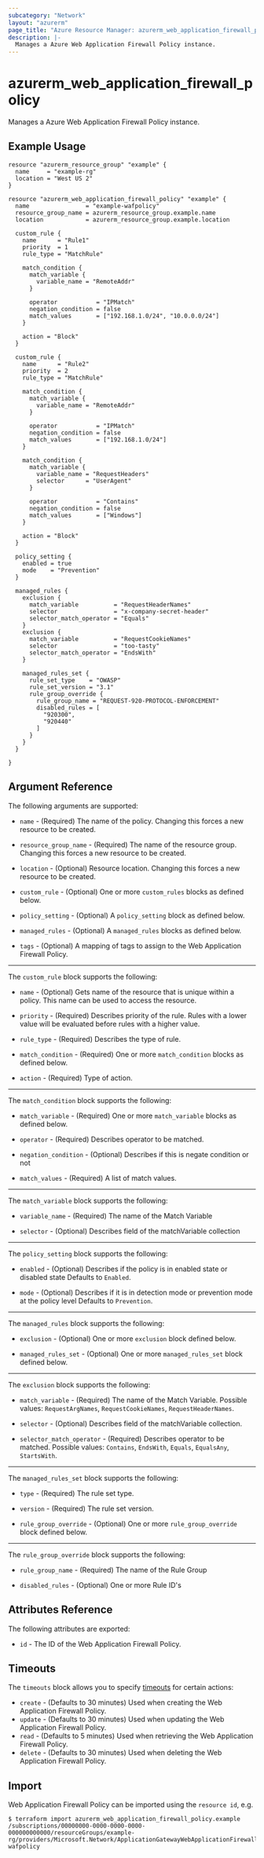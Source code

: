 ```yaml
---
subcategory: "Network"
layout: "azurerm"
page_title: "Azure Resource Manager: azurerm_web_application_firewall_policy"
description: |-
  Manages a Azure Web Application Firewall Policy instance.
---
```


# azurerm_web_application_firewall_policy

Manages a Azure Web Application Firewall Policy instance.

## Example Usage

```hcl
resource "azurerm_resource_group" "example" {
  name     = "example-rg"
  location = "West US 2"
}

resource "azurerm_web_application_firewall_policy" "example" {
  name                = "example-wafpolicy"
  resource_group_name = azurerm_resource_group.example.name
  location            = azurerm_resource_group.example.location

  custom_rule {
    name      = "Rule1"
    priority  = 1
    rule_type = "MatchRule"

    match_condition {
      match_variable {
        variable_name = "RemoteAddr"
      }

      operator           = "IPMatch"
      negation_condition = false
      match_values       = ["192.168.1.0/24", "10.0.0.0/24"]
    }

    action = "Block"
  }

  custom_rule {
    name      = "Rule2"
    priority  = 2
    rule_type = "MatchRule"

    match_condition {
      match_variable {
        variable_name = "RemoteAddr"
      }

      operator           = "IPMatch"
      negation_condition = false
      match_values       = ["192.168.1.0/24"]
    }

    match_condition {
      match_variable {
        variable_name = "RequestHeaders"
        selector      = "UserAgent"
      }

      operator           = "Contains"
      negation_condition = false
      match_values       = ["Windows"]
    }

    action = "Block"
  }

  policy_setting {
    enabled = true
    mode    = "Prevention"
  }

  managed_rules {
    exclusion {
      match_variable          = "RequestHeaderNames"
      selector                = "x-company-secret-header"
      selector_match_operator = "Equals"
    }
    exclusion {
      match_variable          = "RequestCookieNames"
      selector                = "too-tasty"
      selector_match_operator = "EndsWith"
    }

    managed_rules_set {
      rule_set_type    = "OWASP"
      rule_set_version = "3.1"
      rule_group_override {
        rule_group_name = "REQUEST-920-PROTOCOL-ENFORCEMENT"
        disabled_rules = [
          "920300",
          "920440"
        ]
      }
    }
  }

}
```

## Argument Reference

The following arguments are supported:

* `name` - (Required) The name of the policy. Changing this forces a new resource to be created.

* `resource_group_name` - (Required) The name of the resource group. Changing this forces a new resource to be created.

* `location` - (Optional) Resource location. Changing this forces a new resource to be created.

* `custom_rule` - (Optional) One or more `custom_rules` blocks as defined below.

* `policy_setting` - (Optional) A `policy_setting` block as defined below.

* `managed_rules` - (Optional) A `managed_rules` blocks as defined below.

* `tags` - (Optional) A mapping of tags to assign to the Web Application Firewall Policy.

---

The `custom_rule` block supports the following:

* `name` - (Optional) Gets name of the resource that is unique within a policy. This name can be used to access the resource.

* `priority` - (Required) Describes priority of the rule. Rules with a lower value will be evaluated before rules with a higher value.

* `rule_type` - (Required) Describes the type of rule.

* `match_condition` - (Required) One or more `match_condition` blocks as defined below.

* `action` - (Required) Type of action.

---

The `match_condition` block supports the following:

* `match_variable` - (Required) One or more `match_variable` blocks as defined below.

* `operator` - (Required) Describes operator to be matched.

* `negation_condition` - (Optional) Describes if this is negate condition or not

* `match_values` - (Required) A list of match values.

---

The `match_variable` block supports the following:

* `variable_name` - (Required) The name of the Match Variable

* `selector` - (Optional) Describes field of the matchVariable collection

---

The `policy_setting` block supports the following:

* `enabled` - (Optional) Describes if the policy is in enabled state or disabled state Defaults to `Enabled`.

* `mode` - (Optional) Describes if it is in detection mode  or prevention mode at the policy level Defaults to `Prevention`.

---

The `managed_rules` block supports the following:

* `exclusion` - (Optional) One or more `exclusion` block defined below.

* `managed_rules_set` - (Optional) One or more `managed_rules_set` block defined below.

---

The `exclusion` block supports the following:

* `match_variable` - (Required) The name of the Match Variable. Possible values: `RequestArgNames`, `RequestCookieNames`, `RequestHeaderNames`.

* `selector` - (Optional) Describes field of the matchVariable collection.

* `selector_match_operator` - (Required) Describes operator to be matched. Possible values: `Contains`, `EndsWith`, `Equals`, `EqualsAny`, `StartsWith`.

---

The `managed_rules_set` block supports the following:

* `type` - (Required) The rule set type.

* `version` - (Required) The rule set version.

* `rule_group_override` - (Optional) One or more `rule_group_override` block defined below.

---

The `rule_group_override` block supports the following:

* `rule_group_name` - (Required) The name of the Rule Group

* `disabled_rules` - (Optional) One or more Rule ID's

## Attributes Reference

The following attributes are exported:

* `id` - The ID of the Web Application Firewall Policy.

## Timeouts

The `timeouts` block allows you to specify [timeouts](https://www.terraform.io/docs/configuration/resources.html#timeouts) for certain actions:

* `create` - (Defaults to 30 minutes) Used when creating the Web Application Firewall Policy.
* `update` - (Defaults to 30 minutes) Used when updating the Web Application Firewall Policy.
* `read` - (Defaults to 5 minutes) Used when retrieving the Web Application Firewall Policy.
* `delete` - (Defaults to 30 minutes) Used when deleting the Web Application Firewall Policy.

## Import

Web Application Firewall Policy can be imported using the `resource id`, e.g.

```shell
$ terraform import azurerm_web_application_firewall_policy.example /subscriptions/00000000-0000-0000-0000-000000000000/resourceGroups/example-rg/providers/Microsoft.Network/ApplicationGatewayWebApplicationFirewallPolicies/example-wafpolicy
```
